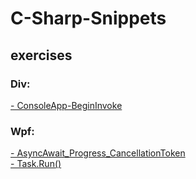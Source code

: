 # C-Sharp-Snippets
## exercises

### Div:
[- ConsoleApp-BeginInvoke](https://github.com/sauternic/ConsoleApp-BeginInvoke)  

### Wpf:
[- AsyncAwait_Progress_CancellationToken](https://github.com/sauternic/WpfApp-AsyncAwait_Progress_CancellationToken)  
[- Task.Run()](https://github.com/sauternic/WpfApp-Task.Run)  
